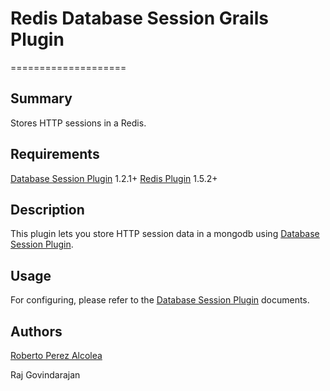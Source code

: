 # Redis Database Session Grails Plugin
====================

## Summary
Stores HTTP sessions in a Redis.

## Requirements
[Database Session Plugin](http://grails.org/plugin/database-session) 1.2.1+
[Redis Plugin](http://grails.org/plugin/redis) 1.5.2+

## Description

This plugin lets you store HTTP session data in a mongodb using [Database Session Plugin](http://grails.org/plugin/database-session).

## Usage

For configuring, please refer to the [Database Session Plugin](http://grails.org/plugin/database-session) documents.

## Authors
[Roberto Perez Alcolea](http://blog.perezalcolea.info)

Raj Govindarajan
